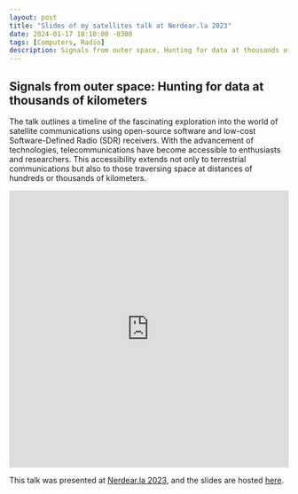 ```yaml
---
layout: post
title: "Slides of my satellites talk at Nerdear.la 2023"
date: 2024-01-17 18:10:00 -0300
tags: [Computers, Radio]
description: Signals from outer space, Hunting for data at thousands of kilometers was my talk at Nerdear.la 2023
---
```


## Signals from outer space: Hunting for data at thousands of kilometers

The talk outlines a timeline of the fascinating exploration into the world of satellite communications using open-source software and low-cost Software-Defined Radio (SDR) receivers. With the advancement of technologies, telecommunications have become accessible to enthusiasts and researchers. This accessibility extends not only to terrestrial communications but also to those traversing space at distances of hundreds or thousands of kilometers.


<iframe width="100%" height="500px" src="https://www.youtube.com/embed/41i52LhWb9M" frameborder="0" allowfullscreen></iframe>



This talk was presented at [Nerdear.la 2023](https://nerdear.la/), and the slides are hosted [here](/assets/files/satellites-talk-nerdearla-2023/satellites-talk-nerdearla-2023.pdf).
